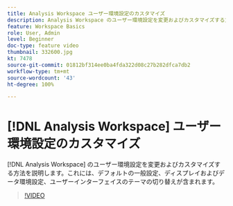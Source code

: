 ```yaml
---
title: Analysis Workspace ユーザー環境設定のカスタマイズ
description: Analysis Workspace のユーザー環境設定を変更およびカスタマイズする方法を説明します
feature: Workspace Basics
role: User, Admin
level: Beginner
doc-type: feature video
thumbnail: 332600.jpg
kt: 7478
source-git-commit: 01812bf314ee0ba4fda322d08c27b282dfca7db2
workflow-type: tm+mt
source-wordcount: '43'
ht-degree: 100%

---
```



# [!DNL Analysis Workspace] ユーザー環境設定のカスタマイズ

[!DNL Analysis Workspace] のユーザー環境設定を変更およびカスタマイズする方法を説明します。これには、デフォルトの一般設定、ディスプレイおよびデータ環境設定、ユーザーインターフェイスのテーマの切り替えが含まれます。

>[!VIDEO](https://video.tv.adobe.com/v/3429996/?quality=12&learn=on&captions=jpn)
